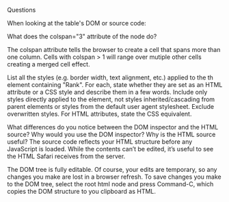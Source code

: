 Questions

When looking at the table's DOM or source code:


What does the colspan="3" attribute of the <th> node do?

The colspan attribute tells the browser to create a cell that spans more than one column. Cells with colspan > 1 will range over mutiple other cells creating a merged cell effect. 



List all the styles (e.g. border width, text alignment, etc.) applied to the th element containing "Rank". For each, state whether they are set as an HTML attribute or a CSS style and describe them in a few words. Include only styles directly applied to the element, not styles inherited/cascading from parent elements or styles from the default user agent stylesheet. Exclude overwritten styles. For HTML attributes, state the CSS equivalent.


What differences do you notice between the DOM inspector and the HTML source? Why would you use the DOM inspector? Why is the HTML source useful?
The source code reflects your HTML structure before any JavaScript is loaded. While the contents can’t be edited, it’s useful to see the HTML Safari receives from the server.

The DOM tree is fully editable. Of course, your edits are temporary, so any changes you make are lost in a browser refresh. To save changes you make to the DOM tree, select the root html node and press Command-C, which copies the DOM structure to you clipboard as HTML.